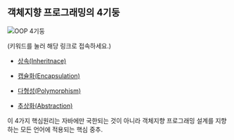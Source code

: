 ## 객체지향 프로그래밍의 4기둥
![OOP 4기둥](https://github.com/Luxahn/TIL/blob/main/img/OOP%204%E1%84%80%E1%85%B5%E1%84%83%E1%85%AE%E1%86%BC.png)

(키워드를 눌러 해당 링크로 접속하세요.)

- [상속(Inheritnace)](https://github.com/Luxahn/TIL/blob/main/Section%201/%EA%B0%9D%EC%B2%B4%EC%A7%80%ED%96%A5%20%ED%94%84%EB%A1%9C%EA%B7%B8%EB%9E%98%EB%B0%8D(OOP%2C%20Object%20Oriented%20Programming)/%EC%83%81%EC%86%8D(Inheritance).md)

- [캡슐화(Encapsulation)](https://github.com/Luxahn/TIL/blob/main/Section%201/%EA%B0%9D%EC%B2%B4%EC%A7%80%ED%96%A5%20%ED%94%84%EB%A1%9C%EA%B7%B8%EB%9E%98%EB%B0%8D(OOP%2C%20Object%20Oriented%20Programming)/%EC%BA%A1%EC%8A%90%ED%99%94(Encapsulation).md)

- [다형성(Polymorphism)](https://github.com/Luxahn/TIL/blob/main/Section%201/%EA%B0%9D%EC%B2%B4%EC%A7%80%ED%96%A5%20%ED%94%84%EB%A1%9C%EA%B7%B8%EB%9E%98%EB%B0%8D(OOP%2C%20Object%20Oriented%20Programming)/%EB%8B%A4%ED%98%95%EC%84%B1(Polymorphism).md)

- [추상화(Abstraction)](https://github.com/Luxahn/TIL/blob/main/Section%201/%EA%B0%9D%EC%B2%B4%EC%A7%80%ED%96%A5%20%ED%94%84%EB%A1%9C%EA%B7%B8%EB%9E%98%EB%B0%8D(OOP%2C%20Object%20Oriented%20Programming)/%EC%B6%94%EC%83%81%ED%99%94(Abstraction).md
)

이 4가지 핵심원리는 자바에만 국한되는 것이 아니라 객체지향 프로그래밍 설계를 지향하는 모든 언어에 적용되는 핵심 중추.
